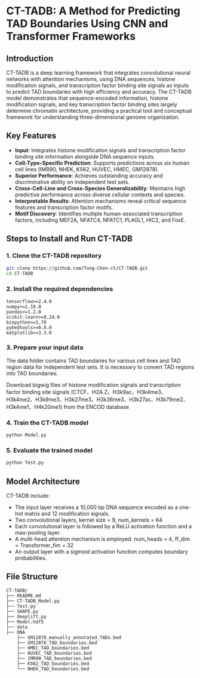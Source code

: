 # CT-TADB: A Method for Predicting TAD Boundaries Using CNN and Transformer Frameworks

## Introduction

CT-TADB is a deep learning framework that integrates convolutional neural networks with attention mechanisms, using DNA sequences, histone modification signals, and transcription factor binding site signals as inputs to predict TAD boundaries with high efficiency and accuracy. The CT-TADB model demonstrates that sequence-encoded information, histone modification signals, and key transcription factor binding sites largely determine chromatin architecture, providing a practical tool and conceptual framework for understanding three-dimensional genome organization.

## Key Features

- **Input**: Integrates histone modification signals and transcription factor binding site information alongside DNA sequence inputs.
- **Cell-Type-Specific Prediction**: Supports predictions across six human cell lines (IMR90, NHEK, K562, HUVEC, HMEC, GM12878).
- **Superior Performance**: Achieves outstanding accuracy and discriminative ability on independent test sets.
- **Cross-Cell-Line and Cross-Species Generalizability**: Maintains high predictive performance across diverse cellular contexts and species.
- **Interpretable Results**: Attention mechanisms reveal critical sequence features and transcription factor motifs.
- **Motif Discovery**: Identifies multiple human-associated transcription factors, including MEF2A, NFATC4, NFATC1, PLAGL1, HIC2, and FoxE.

## Steps to Install and Run CT-TADB

### 1. Clone the CT-TADB repository

```bash
git clone https://github.com/Tong-Chen-ct/CT-TADB.git
cd CT-TADB
```

### 2. Install the required dependencies

```
tensorflow>=2.4.0
numpy>=1.19.0
pandas>=1.2.0
scikit-learn>=0.24.0
biopython>=1.78
pybedtools>=0.8.0
matplotlib>=3.3.0
```

### 3. Prepare your input data

The data folder contains TAD boundaries for various cell lines and TAD region data for independent test sets. It is necessary to convert TAD regions into TAD boundaries.

Download bigwig files of histone modification signals and transcription factor binding site signals (CTCF、H2A.Z、H3k9ac、H3k4me3、H3k4me2、H3k9me3、H3k27me3、H3k36me3、H3k27ac、H3k79me2、H3k4me1、H4k20me1﻿) from the ENCOD database

### 4. Train the CT-TADB model

```bash
python Model.py
```

### 5. Evaluate the trained model

```bash
python Test.py
```

## Model Architecture

CT-TADB include:

- The input layer receives a 10,000 bp DNA sequence encoded as a one-hot matrix and 12 modification signals.
- Two convolutional layers, kernel size = 9, num_kernels = 64
- Each convolutional layer is followed by a ReLU activation function and a max-pooling layer.
- A multi-head attention mechanism is employed. num_heads = 4, ff_dim = Transformer_fim = 32
- An output layer with a sigmoid activation function computes boundary probabilities.

## File Structure

```
CT-TADB/
├── README.md
├── CT-TADB_Model.py
├── Test.py
├── SHAPE.py
├── deeplift.py
├── Model.hdf5
├── data
├── DNA
    ├── GM12878_manually_annotated_TADs.bed
    ├── GM12878_TAD_boundaries.bed
    ├── HMEC_TAD_boundaries.bed
    ├── HUVEC_TAD_boundaries.bed
    ├── IMR90_TAD_boundaries.bed
    ├── K562_TAD_boundaries.bed
    └── NHEK_TAD_boundaries.bed
```
